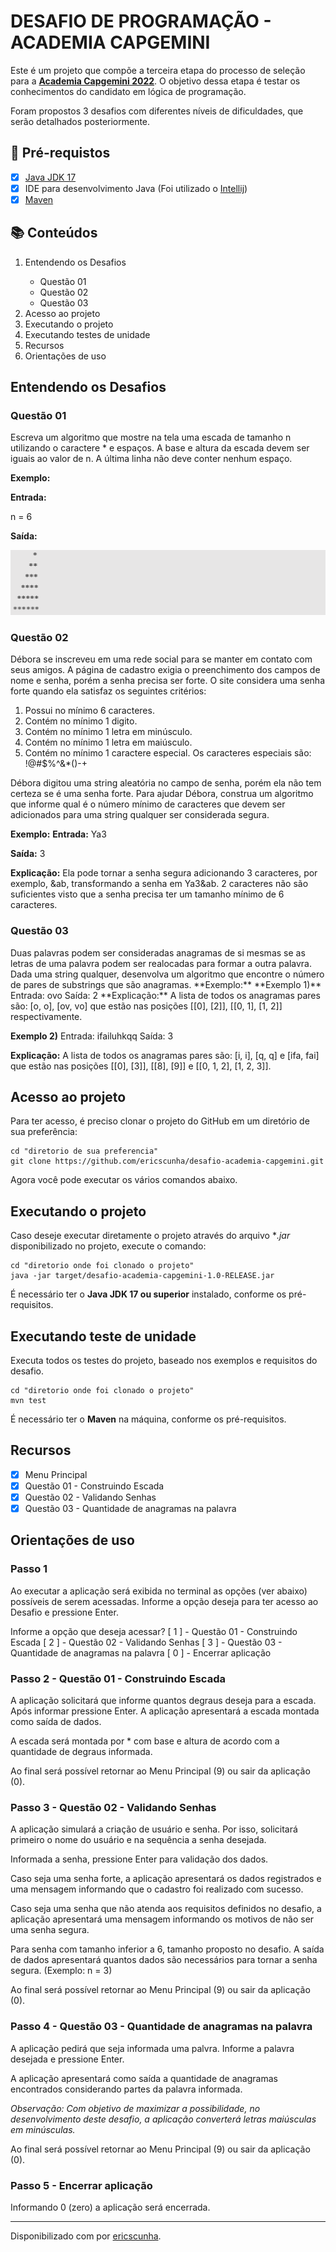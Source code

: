 <h1>
DESAFIO DE PROGRAMAÇÃO - ACADEMIA CAPGEMINI</h1>

<p>Este é um projeto que compõe a terceira etapa do processo de seleção para a <strong> <a href="http://capgemini.proway.com.br/" target="_blank">Academia Capgemini 2022</a></strong>. O objetivo dessa etapa é testar os conhecimentos do candidato em lógica de programação.


Foram propostos 3 desafios com diferentes níveis de dificuldades, que serão detalhados posteriormente.


<h2>
🛑 Pré-requistos
</h2>

- [x] <a href="https://www.oracle.com/java/technologies/javase/jdk17-archive-downloads.html" target="_blank">Java JDK 17 </a>
- [x] IDE para desenvolvimento Java (Foi utilizado o <a href="https://www.jetbrains.com/pt-br/idea/download/#section=windows" target="_blank">Intellij</a>)
- [x] <a href="https://maven.apache.org/download.cgi" target="_blank">Maven</a>

<h2> 📚 Conteúdos</h2>
<ol>
    <li>Entendendo os Desafios</li>
    	<ul>
            <li>Questão 01</li>
            <li>Questão 02</li>
            <li>Questão 03</li>
	    </ul>
    <li>Acesso ao projeto</li>
    <li>Executando o projeto</li>
    <li>Executando testes de unidade</li>
    <li>Recursos</li>
    <li>Orientações de uso</li>
</ol>


<h2>Entendendo os Desafios</h2>

<h3>Questão 01</h3>
<p>
    Escreva um algoritmo que mostre na tela uma escada de tamanho n utilizando o caractere * e espaços. A base e altura da escada devem ser iguais ao valor de n. A última linha não deve conter nenhum espaço. </p>


**Exemplo:**

**Entrada:**

n = 6

**Saída:**

<img src = "img\Questao01.png">

<h3>Questão 02<a href="#questao2"></a></h3>
<p>Débora se inscreveu em uma rede social para se manter em contato com seus amigos. A página de cadastro exigia o preenchimento dos campos de nome e senha, porém a senha precisa ser forte. O site considera uma senha forte quando ela satisfaz os seguintes critérios:</p>
<ol>
	<li>Possui no mínimo 6 caracteres.</li>
	<li>Contém no mínimo 1 digito.</li>
	<li>Contém no mínimo 1 letra em minúsculo.</li>
	<li>Contém no mínimo 1 letra em maiúsculo.</li>
	<li>Contém no mínimo 1 caractere especial. Os caracteres especiais são: !@#$%^&*()-+</li>
</ol>

<p>Débora digitou uma string aleatória no campo de senha, porém ela não tem certeza se é uma senha forte. Para ajudar Débora, construa um algoritmo que informe qual é o número mínimo de caracteres que devem ser adicionados para uma string qualquer ser considerada segura.</p>

**Exemplo:**
**Entrada:** Ya3

**Saída:**  3

**Explicação:**
Ela pode tornar a senha segura adicionando 3 caracteres, por exemplo, &ab, transformando a senha em Ya3&ab. 2 caracteres não são suficientes visto que a senha precisa ter um tamanho mínimo de 6 caracteres.

<h3>Questão 03<a href="#questao3"></a></h3>
<p>Duas palavras podem ser consideradas anagramas de si mesmas se as letras de uma palavra podem ser realocadas para formar a outra palavra. Dada uma string qualquer, desenvolva um algoritmo que encontre o número de pares de substrings que são anagramas.
**Exemplo:**
**Exemplo 1)**
Entrada: ovo
Saída: 2
**Explicação:**
A lista de todos os anagramas pares são: [o, o], [ov, vo] que estão nas posições [[0], [2]], [[0, 1], [1, 2]] respectivamente. 

**Exemplo 2)**
Entrada: ifailuhkqq
Saída: 3

**Explicação:**
A lista de todos os anagramas pares são: [i, i], [q, q] e [ifa, fai] que estão nas posições [[0], [3]], [[8],  [9]] e [[0, 1, 2], [1, 2, 3]].

<h2>Acesso ao projeto</h2>

Para ter acesso, é preciso clonar o projeto do GitHub em um diretório de sua preferência:

```shell
cd "diretorio de sua preferencia"
git clone https://github.com/ericscunha/desafio-academia-capgemini.git
```

Agora você pode executar os vários comandos abaixo.

<h2>Executando o projeto</h2>

Caso deseje executar diretamente o projeto através do arquivo **.jar* disponibilizado no projeto, execute o comando:

```shell
cd "diretorio onde foi clonado o projeto"
java -jar target/desafio-academia-capgemini-1.0-RELEASE.jar
```

É necessário ter o **Java JDK 17 ou superior** instalado, conforme os pré-requisitos.

<h2>Executando teste de unidade</h2>

Executa todos os testes do projeto, baseado nos exemplos e requisitos do desafio.

```shell
cd "diretorio onde foi clonado o projeto"
mvn test
```

É necessário ter o **Maven** na máquina, conforme os pré-requisitos.

<h2>Recursos</h2>

- [x] Menu Principal
- [x] Questão 01 - Construindo Escada
- [x] Questão 02 - Validando Senhas
- [x] Questão 03 - Quantidade de anagramas na palavra

<h2>Orientações de uso</h2>

<h3>Passo 1</h3>
Ao executar a aplicação será exibida no terminal as opções (ver abaixo) possíveis de serem acessadas. Informe a opção deseja para ter acesso ao Desafio e pressione Enter.

Informe a opção que deseja acessar?
[ 1 ] - Questão 01 - Construindo Escada
[ 2 ] - Questão 02 - Validando Senhas
[ 3 ] - Questão 03 - Quantidade de anagramas na palavra
[ 0 ] - Encerrar aplicação

<h3>Passo 2 - Questão 01 - Construindo Escada</h3>
<p>A aplicação solicitará que informe quantos degraus deseja para a escada. Após informar pressione Enter. A aplicação apresentará a escada montada como saída de dados.</p>

<p>A escada será montada por * com base e altura de acordo com a quantidade de degraus informada.</p>

<p>Ao final será possível retornar ao Menu Principal (9) ou sair da aplicação (0).</p>

<h3>Passo 3 - Questão 02 - Validando Senhas</h3>
<p>A aplicação simulará a criação de usuário e senha. Por isso, solicitará primeiro o nome do usuário e na sequência a senha desejada.</p>

<p>Informada a senha, pressione Enter para validação dos dados.</p>

<p>Caso seja uma senha forte, a aplicação apresentará os dados registrados e uma mensagem informando que o cadastro foi realizado com sucesso.</p>

<p>Caso seja uma senha que não atenda aos requisitos definidos no desafio, a aplicação apresentará uma mensagem informando os motivos de não ser uma senha segura.</p>

<p>Para senha com tamanho inferior a 6, tamanho proposto no desafio. A saída de dados apresentará quantos dados são necessários para tornar a senha segura. (Exemplo: n = 3)</p>

<p>Ao final será possível retornar ao Menu Principal (9) ou sair da aplicação (0).</p>

<h3>Passo 4 - Questão 03 - Quantidade de anagramas na palavra</h3>
<p>A aplicação pedirá que seja informada uma palvra. Informe a palavra desejada e pressione Enter.</p>

<p>A aplicação apresentará como saída a quantidade de anagramas encontrados considerando partes da palavra informada.</p>

*Observação: Com objetivo de maximizar a possibilidade, no desenvolvimento deste desafio, a aplicação converterá letras maiúsculas em minúsculas.* 

<p>Ao final será possível retornar ao Menu Principal (9) ou sair da aplicação (0).</p>

<h3>Passo 5 - Encerrar aplicação</h3>
<p>Informando 0 (zero) a aplicação será encerrada.</p>


------------

Disponibilizado com por [ericscunha](https://www.linkedin.com/in/ericscunha/ "ericscunha").